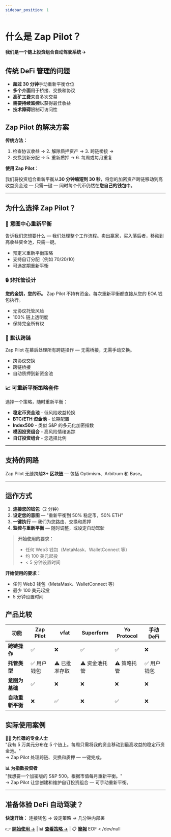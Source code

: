 ```yaml
---
sidebar_position: 1
---
```


# 什么是 Zap Pilot？

**我们是一个链上投资组合自动驾驶系统** ✈️

## 传统 DeFi 管理的问题

- **超过 30 分钟**手动重新平衡仓位
- **多个介面**用于桥接、交换和协议
- **高矿工费**来自多次交易
- **需要持续监控**以获得最佳收益
- **技术障碍**限制可访问性

## Zap Pilot 的解决方案

**传统方法：**

1. 检查协议收益 → 2. 解除质押资产 → 3. 跨链桥接 →
2. 交换到新分配 → 5. 重新质押 → 6. 每周或每月重复

**使用 Zap Pilot：**

我们将投资组合重新平衡从**30 分钟缩短到 30 秒**，将您的加密资产跨链移动到高收益资金池 — 只需一键 — 同时每个代币仍然在**您自己的钱包**中。

---

## 为什么选择 Zap Pilot？

### 🔁 **意图中心重新平衡**

告诉我们您想要什么 — 我们处理整个工作流程。卖出赢家，买入落后者，移动到高收益资金池，只需一键。

- 预定义重新平衡策略
- 支持自订分配（例如 70/20/10）
- 可选定期重新平衡

### 🔒 **非托管设计**

**您的金钥，您的币。** Zap Pilot 不持有资金。每次重新平衡都直接从您的 EOA 钱包执行。

- 无协议托管风险
- 100% 链上透明度
- 保持完全所有权

### 🌉 **默认跨链**

Zap Pilot 在幕后处理所有跨链操作 — 无需桥接，无需手动交换。

- 跨协议交换
- 跨链桥接
- 自动质押到新资金池

### 📈 **可重新平衡策略套件**

选择一个策略，随时重新平衡：

- **稳定币资金池** - 低风险收益轮换
- **BTC/ETH 资金池** - 长期配置
- **Index500** - 类似 S&P 的多元化加密指数
- **模因投资组合** - 高风险情绪追踪
- **自订投资组合** - 您选择比例

---

## 支持的网路

Zap Pilot 无缝跨越**3+ 区块链** — 包括 Optimism、Arbitrum 和 Base。

---

## 运作方式

1. **连接您的钱包**（2 分钟）
2. **设定您的意图** — "重新平衡到 50% 稳定币，50% ETH"
3. **一键执行** — 我们为您路由、交换和质押
4. **监控与重新平衡** — 随时调整，或设定自动驾驶

> **开始使用的要求：**
>
> - 任何 Web3 钱包（MetaMask、WalletConnect 等）
> - 约 100 美元起投
> - < 5 分钟设置时间

**开始使用的要求：**

- 任何 Web3 钱包（MetaMask、WalletConnect 等）
- 最少 100 美元起投
- 5 分钟设置时间

## 产品比较

| 功能             | Zap Pilot   | vfat          | Superform     | Yo Protocol | 手动 DeFi   |
| ---------------- | ----------- | ------------- | ------------- | ----------- | ----------- |
| **跨链操作**     | ✅          | ❌            | ✅            | ✅          | ❌          |
| **托管类型**     | ✅ 用户钱包 | ⚠️ 已批准存取 | ⚠️ 资金池托管 | ⚠️ 策略托管 | ✅ 用户钱包 |
| **意图为基础**   | ✅          | ❌            | ❌            | ❌          | ❌          |
| **自动重新平衡** | ❌          | ✅            | ❌            | ✅          | ❌          |

## 实际使用案例

**🧑‍💼 为忙碌的专业人士**  
"我有 5 万美元分布在 5 个链上。每周只需将我的资金移动到最高收益的稳定币资金池。"  
→ Zap Pilot 处理跨链、交换和质押 — 一键完成。

**📊 为指数投资者**  
"我想要一个加密版的 S&P 500。根据市值每月重新平衡。"  
→ Zap Pilot 让您创建和维护自订投资组合 — 可手动重新平衡。

---

## 准备体验 DeFi 自动驾驶？

**快速开始：** 连接钱包 → 设定策略 → 几分钟内部署

👉 **[開始使用 →](./getting-started)** | 📊 **[查看策略 →](./strategies)** | 📋
**[簡報](https://www.storydoc.com/4631eef1a29ef2f29cea41c1b0ffb2c0/3e32d664-4e36-4e02-851c-47fa166e2682/6885c327196aa808558298eb)**
EOF < /dev/null

